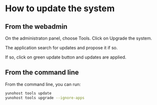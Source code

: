 # How to update the system

## From the webadmin

On the administraton panel, choose Tools.
Click on Upgrade the system.

The application search for updates and propose it if so.

If so, click on green update button and updates are applied.

## From the command line

From the command line, you can run:

``` bash
yunohost tools update
yunohost tools upgrade --ignore-apps
```
